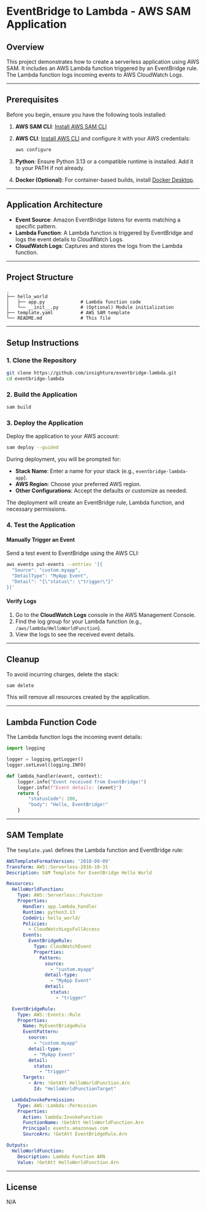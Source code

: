 # EventBridge to Lambda - AWS SAM Application


## Overview

This project demonstrates how to create a serverless application using AWS SAM. It includes an AWS Lambda function triggered by an EventBridge rule. The Lambda function logs incoming events to AWS CloudWatch Logs.

---

## Prerequisites

Before you begin, ensure you have the following tools installed:

1. **AWS SAM CLI**: [Install AWS SAM CLI](https://docs.aws.amazon.com/serverless-application-model/latest/developerguide/install-sam-cli.html)
2. **AWS CLI**: [Install AWS CLI](https://docs.aws.amazon.com/cli/latest/userguide/install-cliv2.html) and configure it with your AWS credentials:

   ```bash
   aws configure
   ```

3. **Python**: Ensure Python 3.13 or a compatible runtime is installed. Add it to your PATH if not already.
   
4. **Docker (Optional)**: For container-based builds, install [Docker Desktop](https://www.docker.com/products/docker-desktop).

---

## Application Architecture

- **Event Source**: Amazon EventBridge listens for events matching a specific pattern.
- **Lambda Function**: A Lambda function is triggered by EventBridge and logs the event details to CloudWatch Logs.
- **CloudWatch Logs**: Captures and stores the logs from the Lambda function.

---

## Project Structure

```
.
├── hello_world
│   ├── app.py             # Lambda function code
│   └── __init__.py        # (Optional) Module initialization
├── template.yaml          # AWS SAM template
└── README.md              # This file
```

---

## Setup Instructions

### 1. Clone the Repository

```bash
git clone https://github.com/insighture/eventbridge-lambda.git
cd eventbridge-lambda
```

### 2. Build the Application

```bash
sam build
```

### 3. Deploy the Application

Deploy the application to your AWS account:

```bash
sam deploy --guided
```

During deployment, you will be prompted for:

- **Stack Name**: Enter a name for your stack (e.g., `eventbridge-lambda-app`).
- **AWS Region**: Choose your preferred AWS region.
- **Other Configurations**: Accept the defaults or customize as needed.

The deployment will create an EventBridge rule, Lambda function, and necessary permissions.

### 4. Test the Application

#### Manually Trigger an Event

Send a test event to EventBridge using the AWS CLI:

```bash
aws events put-events --entries '[{
  "Source": "custom.myapp",
  "DetailType": "MyApp Event",
  "Detail": "{\"status\": \"trigger\"}"
}]'
```

#### Verify Logs

1. Go to the **CloudWatch Logs** console in the AWS Management Console.
2. Find the log group for your Lambda function (e.g., `/aws/lambda/HelloWorldFunction`).
3. View the logs to see the received event details.

---

## Cleanup

To avoid incurring charges, delete the stack:

```bash
sam delete
```

This will remove all resources created by the application.

---

## Lambda Function Code

The Lambda function logs the incoming event details:

```python
import logging

logger = logging.getLogger()
logger.setLevel(logging.INFO)

def lambda_handler(event, context):
    logger.info("Event received from EventBridge!")
    logger.info(f"Event details: {event}")
    return {
        "statusCode": 200,
        "body": "Hello, EventBridge!"
    }
```

---

## SAM Template

The `template.yaml` defines the Lambda function and EventBridge rule:

```yaml
AWSTemplateFormatVersion: '2010-09-09'
Transform: AWS::Serverless-2016-10-31
Description: SAM Template for EventBridge Hello World

Resources:
  HelloWorldFunction:
    Type: AWS::Serverless::Function
    Properties:
      Handler: app.lambda_handler
      Runtime: python3.13
      CodeUri: hello_world/
      Policies:
        - CloudWatchLogsFullAccess
      Events:
        EventBridgeRule:
          Type: CloudWatchEvent
          Properties:
            Pattern:
              source:
                - "custom.myapp"
              detail-type:
                - "MyApp Event"
              detail:
                status:
                  - "trigger"

  EventBridgeRule:
    Type: AWS::Events::Rule
    Properties:
      Name: MyEventBridgeRule
      EventPattern:
        source:
          - "custom.myapp"
        detail-type:
          - "MyApp Event"
        detail:
          status:
            - "trigger"
      Targets:
        - Arn: !GetAtt HelloWorldFunction.Arn
          Id: "HelloWorldFunctionTarget"

  LambdaInvokePermission:
    Type: AWS::Lambda::Permission
    Properties:
      Action: lambda:InvokeFunction
      FunctionName: !GetAtt HelloWorldFunction.Arn
      Principal: events.amazonaws.com
      SourceArn: !GetAtt EventBridgeRule.Arn

Outputs:
  HelloWorldFunction:
    Description: Lambda Function ARN
    Value: !GetAtt HelloWorldFunction.Arn
```

---

## License

N/A


